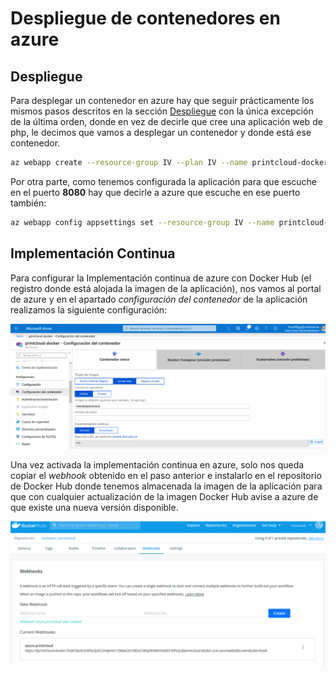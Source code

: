 # Despliegue de contenedores en azure

## Despliegue

Para desplegar un contenedor en azure hay que seguir prácticamente los mismos pasos descritos en la sección [Despliegue](despliegue.md) con la única excepción de la última orden, donde en vez de decirle que cree una aplicación web de php, le decimos que vamos a desplegar un contenedor y donde está ese contenedor.

```bash
az webapp create --resource-group IV --plan IV --name printcloud-docker --deployment-container-image-name neostark/printcloud-docker
```
Por otra parte, como tenemos configurada la aplicación para que escuche en el puerto **8080** hay que decirle a azure que escuche en ese puerto también:
```bash
az webapp config appsettings set --resource-group IV --name printcloud-docker --settings WEBSITES_PORT=8080
```

## Implementación Continua

Para configurar la Implementación continua de azure con Docker Hub (el registro donde está alojada la imagen de la aplicación), nos vamos al portal de azure y en el apartado _configuración del contenedor_ de la aplicación realizamos la siguiente configuración:

![CI azure Docker Hub](img/azure-CI-docker.png)

Una vez activada la implementación continua en azure, solo nos queda copiar el _webhook_ obtenido en el paso anterior e instalarlo en el repositorio de Docker Hub donde tenemos almacenada la imagen de la aplicación para que con cualquier actualización de la imagen Docker Hub avise a azure de que existe una nueva versión disponible.

![Webhook Docker Hub](img/webhook-dockerhub.png)